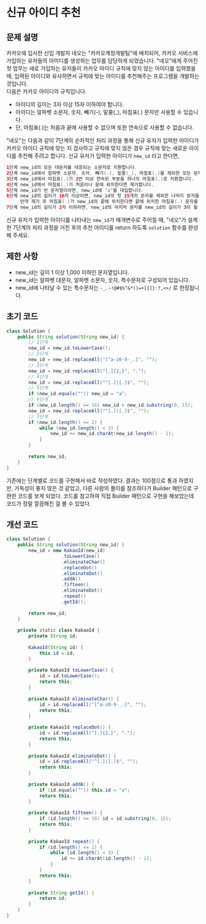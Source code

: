 # 신규 아이디 추천

## 문제 설명
카카오에 입사한 신입 개발자 네오는 "카카오계정개발팀"에 배치되어, 카카오 서비스에 가입하는 유저들의 아이디를 생성하는 업무를 담당하게 되었습니다. "네오"에게 주어진 첫 업무는 새로 가입하는 유저들이 카카오 아이디 규칙에 맞지 않는 아이디를 입력했을 때, 입력된 아이디와 유사하면서 규칙에 맞는 아이디를 추천해주는 프로그램을 개발하는 것입니다. <br>
다음은 카카오 아이디의 규칙입니다.

- 아이디의 길이는 3자 이상 15자 이하여야 합니다.
- 아이디는 알파벳 소문자, 숫자, 빼기(-), 밑줄(_), 마침표(.) 문자만 사용할 수 있습니다.
- 단, 마침표(.)는 처음과 끝에 사용할 수 없으며 또한 연속으로 사용할 수 없습니다.

"네오"는 다음과 같이 7단계의 순차적인 처리 과정을 통해 신규 유저가 입력한 아이디가 카카오 아이디 규칙에 맞는 지 검사하고 규칙에 맞지 않은 경우 규칙에 맞는 새로운 아이디를 추천해 주려고 합니다.
신규 유저가 입력한 아이디가 `new_id` 라고 한다면,

```java
1단계 new_id의 모든 대문자를 대응되는 소문자로 치환합니다.
2단계 new_id에서 알파벳 소문자, 숫자, 빼기(-), 밑줄(_), 마침표(.)를 제외한 모든 문자를 제거합니다.
3단계 new_id에서 마침표(.)가 2번 이상 연속된 부분을 하나의 마침표(.)로 치환합니다.
4단계 new_id에서 마침표(.)가 처음이나 끝에 위치한다면 제거합니다.
5단계 new_id가 빈 문자열이라면, new_id에 "a"를 대입합니다.
6단계 new_id의 길이가 16자 이상이면, new_id의 첫 15개의 문자를 제외한 나머지 문자들을 모두 제거합니다.
     만약 제거 후 마침표(.)가 new_id의 끝에 위치한다면 끝에 위치한 마침표(.) 문자를 제거합니다.
7단계 new_id의 길이가 2자 이하라면, new_id의 마지막 문자를 new_id의 길이가 3이 될 때까지 반복해서 끝에 붙입니다.
```

신규 유저가 입력한 아이디를 나타내는 `new_id`가 매개변수로 주어질 때, "네오"가 설계한 7단계의 처리 과정을 거친 후의 추천 아이디를 return 하도록 `solution` 함수를 완성해 주세요.

## 제한 사항
- new_id는 길이 1 이상 1,000 이하인 문자열입니다.
- new_id는 알파벳 대문자, 알파벳 소문자, 숫자, 특수문자로 구성되어 있습니다.
- new_id에 나타날 수 있는 특수문자는 `-_.~!@#$%^&*()=+[{]}:?,<>/` 로 한정됩니다.

## 초기 코드
```java
class Solution {
    public String solution(String new_id) {
        // 1단계
        new_id = new_id.toLowerCase();
        // 2단계
        new_id = new_id.replaceAll("[^a-z0-9-_.]", "");
        // 3단계
        new_id = new_id.replaceAll("[.]{2,}", ".");
        // 4단계
        new_id = new_id.replaceAll("^[.]|[.]$", "");
        // 5단계
        if (new_id.equals("")) new_id = "a";
        // 6단계
        if (new_id.length() >= 16) new_id = new_id.substring(0, 15);
        new_id = new_id.replaceAll("^[.]|[.]$", "");
        // 7단계
        if (new_id.length() <= 2) {
            while (new_id.length() < 3) {
                new_id += new_id.charAt(new_id.length() - 1);
            }
        }
    
        return new_id;
    }
}
```

기존에는 단계별로 코드를 구현해서 바로 작성하였다. 결과는 100점으로 통과 하였지만, 가독성이 좋지 않은 것 같았고, 다른 사람의 풀이를 참조하다가 Builder 패턴으로 구현한 코드를 보게 되었다. 코드를 참고하여 직접 Builder 패턴으로 구현을 해보았는데 코드가 정말 깔끔해진 걸 볼 수 있었다.

## 개선 코드
```java
class Solution {
    public String solution(String new_id) {
        new_id = new KakaoId(new_id)
                    .toLowerCase()
                    .eliminateChar()
                    .replaceDot()
                    .eliminateDot()
                    .addA()
                    .fifteen()
                    .eliminateDot()
                    .repeat()
                    .getId();
        
        return new_id;
    }
    
    private static class KakaoId {
        private String id;
        
        KakaoId(String id) {
            this.id = id;
        }
        
        private KakaoId toLowerCase() {
            id = id.toLowerCase();
            return this;
        }
        
        private KakaoId eliminateChar() {
            id = id.replaceAll("[^a-z0-9-_.]", "");
            return this;
        }
        
        private KakaoId replaceDot() {
            id = id.replaceAll("[.]{2,}", ".");
            return this;
        }
        
        private KakaoId eliminateDot() {
            id = id.replaceAll("^[.]|[.]$", "");
            return this;
        }
        
        private KakaoId addA() {
            if (id.equals("")) this.id = "a";
            return this;
        }
        
        private KakaoId fifteen() {
            if (id.length() >= 16) id = id.substring(0, 15);
            return this;
        }
        
        private KakaoId repeat() {
            if (id.length() <= 2) {
                while (id.length() < 3) {
                    id += id.charAt(id.length() - 1);
                }
            }
            return this;
        }
        
        private String getId() {
            return id;
        }
    }
}
```